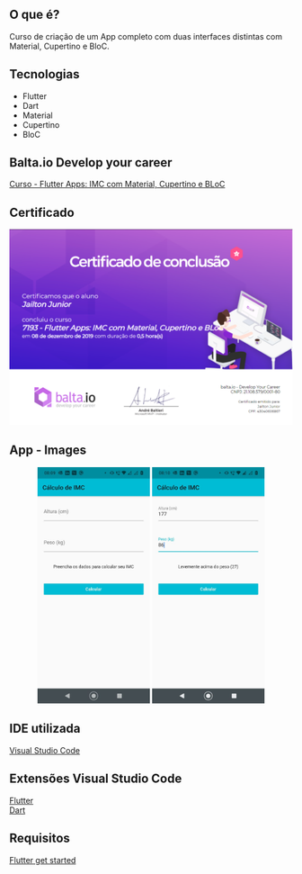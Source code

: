 ## O que é?
Curso de criação de um App completo com duas interfaces distintas com Material, Cupertino e BloC. 

## Tecnologias
- Flutter
- Dart
- Material
- Cupertino
- BloC

## Balta.io Develop your career
[Curso - Flutter Apps: IMC com Material, Cupertino e BLoC](https://app.balta.io/courses/7193)

## Certificado
![Screenshot](/images/FlutterApps-IMC-MaterialCupertino.png)

## App - Images
<p align="center">
  <img src="images/home.jpeg" width="200" title="Login">
  <img src="images/result.jpeg" width="200" alt="Result">
</p>

## IDE utilizada
[Visual Studio Code](https://code.visualstudio.com/)

## Extensões Visual Studio Code 
[Flutter](https://marketplace.visualstudio.com/items?itemName=Dart-Code.flutter)<br/>
[Dart](https://marketplace.visualstudio.com/items?itemName=Dart-Code.dart-code)<br/>

## Requisitos
[Flutter get started](https://flutter.dev/docs/get-started/install)